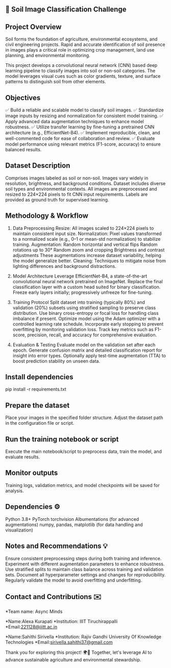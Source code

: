 ## 🌱 Soil Image Classification Challenge 

##  Project Overview

Soil forms the foundation of agriculture, environmental ecosystems, and civil engineering projects. Rapid and accurate identification of soil presence in images plays a critical role in optimizing crop management, land use planning, and environmental monitoring.

This project develops a convolutional neural network (CNN) based deep learning pipeline to classify images into soil or non-soil categories. The model leverages visual cues such as color gradients, texture, and surface patterns to distinguish soil from other elements.

##  Objectives

✅ Build a reliable and scalable model to classify soil images.
✅ Standardize image inputs by resizing and normalization for consistent model training.
✅ Apply advanced data augmentation techniques to enhance model robustness.
✅ Utilize transfer learning by fine-tuning a pretrained CNN architecture (e.g., EfficientNet-B4).
✅ Implement reproducible, clean, and well-commented code for ease of collaboration and review.
✅ Evaluate model performance using relevant metrics (F1-score, accuracy) to ensure balanced results.


##  Dataset Description

Comprises images labeled as soil or non-soil.
Images vary widely in resolution, brightness, and background conditions.
Dataset includes diverse soil types and environmental contexts.
All images are preprocessed and resized to 224×224 pixels to fit CNN input requirements.
Labels are provided as ground truth for supervised learning.

##  Methodology & Workflow

1. Data Preprocessing
Resize: All images scaled to 224×224 pixels to maintain consistent input size.
Normalization: Pixel values transformed to a normalized scale (e.g., 0–1 or mean-std normalization) to stabilize training.
Augmentation:
Random horizontal and vertical flips
Random rotations up to 30°
Random zoom and cropping
Brightness and contrast adjustments
These augmentations increase dataset variability, helping the model generalize better.
Cleaning: Techniques to mitigate noise from lighting differences and background distractions.

2. Model Architecture
Leverage EfficientNet-B4, a state-of-the-art convolutional neural network pretrained on ImageNet.
Replace the final classification layer with a custom head suited for binary classification.
Freeze early layers initially; progressively unfreeze for fine-tuning.

3. Training Protocol
Split dataset into training (typically 80%) and validation (20%) subsets using stratified sampling to preserve class distribution.
Use binary cross-entropy or focal loss for handling class imbalance if present.
Optimize model using the Adam optimizer with a controlled learning rate schedule.
Incorporate early stopping to prevent overfitting by monitoring validation loss.
Track key metrics such as F1-score, precision, recall, and accuracy for comprehensive evaluation.

4. Evaluation & Testing
Evaluate model on the validation set after each epoch.
Generate confusion matrix and detailed classification report for insight into error types.
Optionally apply test-time augmentation (TTA) to boost prediction stability on unseen data.


## Install dependencies
pip install -r requirements.txt

## Prepare the dataset
Place your images in the specified folder structure.
Adjust the dataset path in the configuration file or script.

## Run the training notebook or script
Execute the main notebook/script to preprocess data, train the model, and evaluate results.

## Monitor outputs
Training logs, validation metrics, and model checkpoints will be saved for analysis.


## Dependencies ⚙️

Python 3.8+
PyTorch
torchvision
Albumentations (for advanced augmentations)
numpy, pandas, matplotlib (for data handling and visualization)

## Notes and Recommendations 💡

Ensure consistent preprocessing steps during both training and inference.
Experiment with different augmentation parameters to enhance robustness.
Use stratified splits to maintain class balance across training and validation sets.
Document all hyperparameter settings and changes for reproducibility.
Regularly validate the model to avoid overfitting and underfitting.

## Contact and Contributions ✉️

*Team name: Async Minds

*Name:Alexa Kurapati 
*Institution: IIIT Tiruchirappalli 
*Email:221128@iiitt.ac.in

*Name:Sahithi Sirivella 
*Institution: Rajiv Gandhi University Of Knowledge Technologies 
*Email:sirivella.sahithi37@gmail.com

Thank you for exploring this project! 🌍🌾
Together, let's leverage AI to advance sustainable agriculture and environmental stewardship. 


